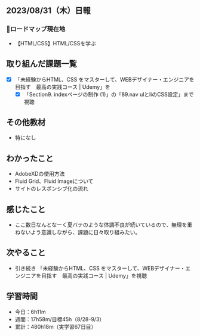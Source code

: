## 2023/08/31（木）日報
### :round_pushpin:ロードマップ現在地
- 【HTML/CSS】HTML/CSSを学ぶ
## 取り組んだ課題一覧
- [x] 「未経験からHTML、CSS をマスターして、WEBデザイナー・エンジニアを目指す　最高の実践コース | Udemy」を
  - [x] 「Section9. indexページの制作 (1)」の「89.nav ulとliのCSS設定」まで視聴
## その他教材
- 特になし
## わかったこと
- AdobeXDの使用方法
- Fluid Grid、Fluid Imageについて
- サイトのレスポンシブ化の流れ
## 感じたこと
- ここ数日なんとなーく夏バテのような体調不良が続いているので、無理を重ねないよう意識しながら、課題に日々取り組みたい。
## 次やること
- 引き続き 「未経験からHTML、CSS をマスターして、WEBデザイナー・エンジニアを目指す　最高の実践コース | Udemy」を視聴
## 学習時間
- 今日：6h11m
- 週間：17h58m/目標45h（8/28-9/3）
- 累計：480h18m（実学習67日目）
